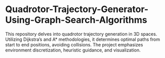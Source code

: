 # Quadrotor-Trajectory-Generator-Using-Graph-Search-Algorithms
This repository delves into quadrotor trajectory generation in 3D spaces. Utilizing Dijkstra’s and A* methodologies, it determines optimal paths from start to end positions, avoiding collisions. The project emphasizes environment discretization, heuristic guidance, and visualization. 
